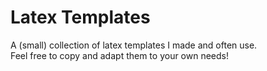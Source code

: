 # Latex Templates
A (small) collection of latex templates I made and often use.  
Feel free to copy and adapt them to your own needs!

